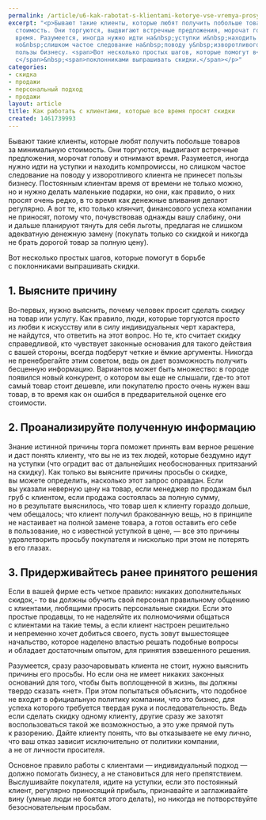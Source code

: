 ```yaml
---
permalink: /article/u6-kak-rabotat-s-klientami-kotorye-vse-vremya-prosyat-skidki
excerpt: "<p>Бывают такие клиенты, которые любят получить побольше товаров за&nbsp;минимальную
  стоимость. Они торгуются, выдвигают встречные предложения, морочат голову и&nbsp;отнимают
  время. Разумеется, иногда нужно идти на&nbsp;уступки и&nbsp;находить компромиссы,
  но&nbsp;слишком частое следование на&nbsp;поводу у&nbsp;изворотливого клиента не&nbsp;принесет
  пользы бизнесу. <span>Вот несколько простых шагов, которые помогут в</span>&nbsp;<span>борьбе
  с</span>&nbsp;<span>поклонниками выпрашивать скидки.</span></p>"
categories:
- скидка
- продажи
- персональный подход
- продажи
layout: article
title: Как работать с клиентами, которые все время просят скидки
created: 1461739993
---
```

Бывают такие клиенты, которые любят получить побольше товаров за минимальную стоимость. Они торгуются, выдвигают встречные предложения, морочат голову и отнимают время. Разумеется, иногда нужно идти на уступки и находить компромиссы, но слишком частое следование на поводу у изворотливого клиента не принесет пользы бизнесу. Постоянным клиентам время от времени не только можно, но и нужно делать маленькие подарки, но они, как правило, о них просят очень редко, в то время как денежные вливания делают регулярно. А вот те, кто только клянчит, финансового успеха компании не приносят, потому что, почувствовав однажды вашу слабину, они и дальше планируют тянуть для себя льготы, предлагая не слишком адекватную денежную замену (покупать только со скидкой и никогда не брать дорогой товар за полную цену).

Вот несколько простых шагов, которые помогут в борьбе с поклонниками выпрашивать скидки.

## 1. Выясните причину ##

Во-первых, нужно выяснить, почему человек просит сделать скидку на товар или услугу. Как правило, люди, которые торгуются просто из любви к искусству или в силу индивидуальных черт характера, не найдутся, что ответить на этот вопрос. Но те, кто считает скидку справедливой, кто чувствует законные основания для такого действия с вашей стороны, всегда подберут четкие и ёмкие аргументы. Никогда не пренебрегайте этим советом, ведь он дает возможность получить бесценную информацию. Вариантов может быть множество: в городе появился новый конкурент, о котором вы еще не слышали, где-то этот самый товар стоит дешевле, или покупателю просто очень нужен ваш товар, в то время как он ошибся в предварительной оценке его стоимости.

## 2. Проанализируйте полученную информацию ##

Знание истинной причины торга поможет принять вам верное решение и даст понять клиенту, что вы не из тех людей, которые бездумно идут на уступки (что оградит вас от дальнейших необоснованных притязаний на скидку). Как только вы выясните причины просьбы о скидке, вы можете определить, насколько этот запрос оправдан. Если вы указали неверную цену на товар, если менеджер по продажам был груб с клиентом, если продажа состоялась за полную сумму, но в результате выяснилось, что товар шел к клиенту гораздо дольше, чем обещалось; что клиент получил бракованную вещь, но в принципе не настаивает на полной замене товара, а готов оставить его себе в пользование, но с известной уступкой в цене, — все это причины удовлетворить просьбу покупателя и нисколько при этом не потерять в его глазах.

## 3. Придерживайтесь ранее принятого решения ##

Если в вашей фирме есть четкое правило: никаких дополнительных скидок,- то вы должны обучить свой персонал правильному общению с клиентами, любящими просить персональные скидки. Если это простые продавцы, то не наделяйте их полномочиями общаться с клиентами на такие темы, а если клиент настроен решительно и непременно хочет добиться своего, пусть зовут вышестоящее начальство, которое наделено властью решать подобные вопросы и обладает достаточным опытом, для принятия взвешенного решения.

Разумеется, сразу разочаровывать клиента не стоит, нужно выяснить причины его просьбы. Но если она не имеет никаких законных оснований для того, чтобы быть воплощенной в жизнь, вы должны твердо сказать «нет». При этом попытаться объяснить, что подобное не входит в официальную политику компании, что это бизнес, для успеха которого требуется твердая рука и последовательность. Ведь если сделать скидку одному клиенту, другие сразу же захотят воспользоваться такой же возможностью, а это уже прямой путь к разорению. Дайте клиенту понять, что вы отказываете не ему лично, что ваш отказ зависит исключительно от политики компании, а не от личности просителя.

Основное правило работы с клиентами — индивидуальный подход — должно помогать бизнесу, а не становиться для него препятствием. Выслушивайте покупателя, идите на уступки, если это постоянный клиент, регулярно приносящий прибыль, признавайте и заглаживайте вину (умные люди не боятся этого делать), но никогда не потворствуйте безосновательным просьбам.
